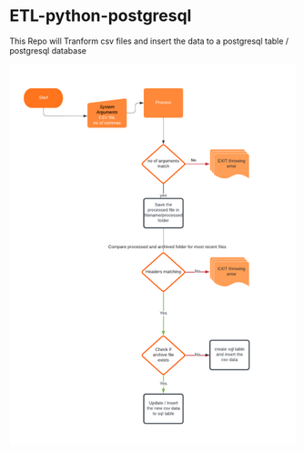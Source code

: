 # ETL-python-postgresql
This Repo will Tranform csv files and insert the data to a postgresql table / postgresql database


![Flow chart ETL](https://github.com/AlokReddy97/ETL-python-postgresql/raw/main/Flow_chart_ETL.png)
